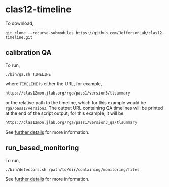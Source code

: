 # clas12-timeline

To download,
```
git clone --recurse-submodules https://github.com/JeffersonLab/clas12-timeline.git
```

## calibration QA

To run,
```
./bin/qa.sh TIMELINE
```
where `TIMELINE` is either the URL, for example,
```
https://clas12mon.jlab.org/rga/pass1/version3/tlsummary
```
or the relative path to the timeline, which for this example would be `rga/pass1/version3`. The output
URL containing QA timelines will be printed at the end of the script output; for this example, it will be
```
https://clas12mon.jlab.org/rga/pass1/version3_qa/tlsummary
```

See [further details](https://github.com/JeffersonLab/clas12-timeline/blob/main/calib-qa/README.md) for more information.

## run_based_monitoring

To run, 
```
./bin/detectors.sh /path/to/dir/containing/monitoring/files
```

See [further details](https://github.com/Sangbaek/run_based_monitoring/blob/master/README.md) for more information.
